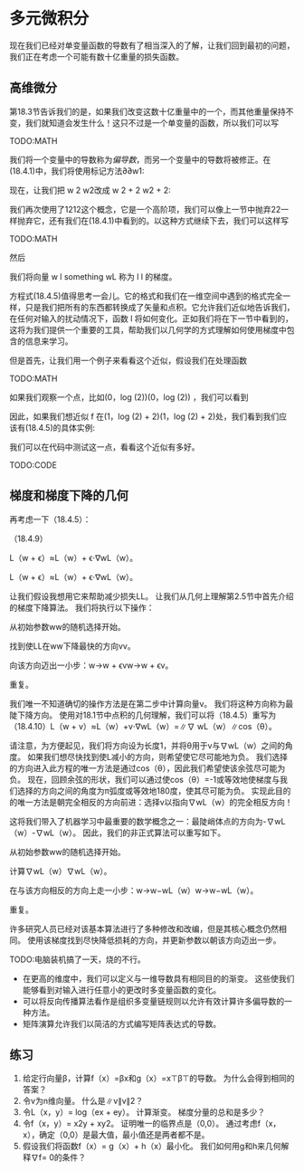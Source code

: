 

<!--
 * @version:
 * @Author:  StevenJokes https://github.com/StevenJokes
 * @Date: 2020-07-08 19:12:24
 * @LastEditors:  StevenJokes https://github.com/StevenJokes
 * @LastEditTime: 2020-07-08 20:48:40
 * @Description:translate
 * @TODO::
 * @Reference:https://d2l.ai/chapter_appendix-mathematics-for-deep-learning/multivariable-calculus.html
-->

# 多元微积分

现在我们已经对单变量函数的导数有了相当深入的了解，让我们回到最初的问题，我们正在考虑一个可能有数十亿重量的损失函数。

## 高维微分

第18.3节告诉我们的是，如果我们改变这数十亿重量中的一个，而其他重量保持不变，我们就知道会发生什么！这只不过是一个单变量的函数，所以我们可以写

TODO:MATH

我们将一个变量中的导数称为*偏导数*，而另一个变量中的导数将被修正。在(18.4.1)中，我们将使用标记方法∂∂w1:

现在，让我们把 w 2 w2改成 w 2 + 2 w2 + 2:

我们再次使用了1212这个概念，它是一个高阶项，我们可以像上一节中抛弃22一样抛弃它，还有我们在(18.4.1)中看到的。以这种方式继续下去，我们可以这样写

TODO:MATH

然后

我们将向量 w l something wL 称为 l l 的梯度。

方程式(18.4.5)值得思考一会儿。它的格式和我们在一维空间中遇到的格式完全一样，只是我们把所有的东西都转换成了矢量和点积。它允许我们近似地告诉我们，在任何对输入的扰动情况下，函数 l 将如何变化。正如我们将在下一节中看到的，这将为我们提供一个重要的工具，帮助我们以几何学的方式理解如何使用梯度中包含的信息来学习。

但是首先，让我们用一个例子来看看这个近似，假设我们在处理函数

TODO:MATH

如果我们观察一个点，比如(0，log (2))(0，log (2)) ，我们可以看到

因此，如果我们想近似 f 在(1，log (2) + 2)(1，log (2) + 2)处，我们看到我们应该有(18.4.5)的具体实例:

我们可以在代码中测试这一点，看看这个近似有多好。

TODO:CODE

## 梯度和梯度下降的几何

再考虑一下（18.4.5）：

（18.4.9）

L（w + ϵ）≈L（w）+ ϵ⋅∇wL（w）。

L（w + ϵ）≈L（w）+ ϵ⋅∇wL（w）。

让我们假设我想用它来帮助减少损失LL。 让我们从几何上理解第2.5节中首先介绍的梯度下降算法。 我们将执行以下操作：

从初始参数ww的随机选择开始。

找到使LL在ww下降最快的方向vv。

向该方向迈出一小步：w→w + ϵvw→w + ϵv。

重复。

我们唯一不知道确切的操作方法是在第二步中计算向量v。 我们将这种方向称为最陡下降方向。 使用对18.1节中点积的几何理解，我们可以将（18.4.5）重写为（18.4.10）L（w + v）≈L（w）+v⋅∇wL（w）=∥∇  wL（w）∥cos（θ）。

请注意，为方便起见，我们将方向设为长度1，并将θ用于v与∇wL（w）之间的角度。 如果我们想尽快找到使L减小的方向，则希望使它尽可能地为负。 我们选择的方向进入此方程的唯一方法是通过cos（θ），因此我们希望使该余弦尽可能为负。 现在，回顾余弦的形状，我们可以通过使cos（θ）=-1或等效地使梯度与我们选择的方向之间的角度为π弧度或等效地180度，使其尽可能为负。 实现此目的的唯一方法是朝完全相反的方向前进：选择v以指向∇wL（w）的完全相反方向！

这将我们带入了机器学习中最重要的数学概念之一：最陡峭体点的方向为-∇wL（w）-∇wL（w）。 因此，我们的非正式算法可以重写如下。

从初始参数ww的随机选择开始。

计算∇wL（w）∇wL（w）。

在与该方向相反的方向上走一小步：w→w−wL（w）w→w−wL（w）。

重复。

许多研究人员已经对该基本算法进行了多种修改和改编，但是其核心概念仍然相同。 使用该梯度找到尽快降低损耗的方向，并更新参数以朝该方向迈出一步。

TODO:电脑装机搞了一天，烧的不行。

* 在更高的维度中，我们可以定义与一维导数具有相同目的的渐变。 这些使我们能够看到对输入进行任意小的更改时多变量函数的变化。
* 可以将反向传播算法看作是组织多变量链规则以允许有效计算许多偏导数的一种方法。
* 矩阵演算允许我们以简洁的方式编写矩阵表达式的导数。

## 练习

1. 给定行向量β，计算f（x）=βx和g（x）=x⊤β⊤的导数。 为什么会得到相同的答案？
1. 令v为n维向量。 什么是∥v∥v∥2？
1. 令L（x，y）= log（ex + ey）。 计算渐变。 梯度分量的总和是多少？
1. 令f（x，y）= x2y + xy2。 证明唯一的临界点是（0,0）。 通过考虑f（x，x），确定（0,0）是最大值，最小值还是两者都不是。
1. 假设我们将函数f（x）= g（x）+ h（x）最小化。 我们如何用g和h来几何解释∇f= 0的条件？
